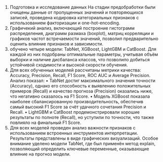 1. Подготовка и исследование данных
На стадии предобработки были очищены данные от пропущенных значений и повторяющихся записей, проведена кодировка категориальных признаков с использованием факторизации и one-hot-encoding.
2. Графичекий анализ, включающий построение гистограмм распределения, диаграмм размаха (boxplot), матриц корреляции и графиков частот встречаемости значений, позволил предварительно оценить
влияние признаков и зависимости.
3. обучено четыре модели: TabNet, XGBoost, LightGBM и CatBoost.
Для каждой из них подобраны оптимальные параметры, учитывая объём выборки и наличие дисбаланса классов, что позволило добиться устойчивой сходимости и высокой скорости обучения.
4. Для всех обученных моделей рассчитаны метрики качества: Accuracy, Precision, Recall, F1 Score, ROC AUC и Average Precision.
Анализ показал:
•	TabNet достиг максимального значения точности (Accuracy), однако его способность к выявлению положительных примеров (Recall) и качество прогноза (Precision) оказались ниже, что негативно сказалось на F1 Score.
•	Модель XGBoost показала наиболее сбалансированную производительность, обеспечив самый высокий F1 Score за счёт удачного сочетания Precision и Recall.
•	LightGBM и CatBoost продемонстрировали хорошие результаты по полноте (Recall), но уступили по точности, что также повлияло на финальный F1 Score.
5. Для всех моделей проведен анализ важности признаков с использованием встроенных инструментов интерпретации. Результаты представлены в виде графических визуализаций.
Особое внимание уделено модели TabNet, где был применён метод explain, позволяющий определить ключевые переменные, оказывающие влияние на прогноз модели.
